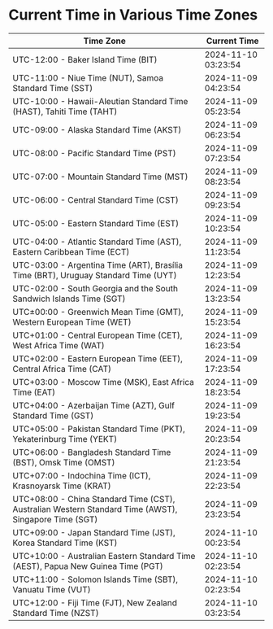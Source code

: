 # Current Time in Various Time Zones

| Time Zone | Current Time |
|-----------|--------------|
| UTC-12:00 - Baker Island Time (BIT) | 2024-11-10 03:23:54 |
| UTC-11:00 - Niue Time (NUT), Samoa Standard Time (SST) | 2024-11-09 04:23:54 |
| UTC-10:00 - Hawaii-Aleutian Standard Time (HAST), Tahiti Time (TAHT) | 2024-11-09 05:23:54 |
| UTC-09:00 - Alaska Standard Time (AKST) | 2024-11-09 06:23:54 |
| UTC-08:00 - Pacific Standard Time (PST) | 2024-11-09 07:23:54 |
| UTC-07:00 - Mountain Standard Time (MST) | 2024-11-09 08:23:54 |
| UTC-06:00 - Central Standard Time (CST) | 2024-11-09 09:23:54 |
| UTC-05:00 - Eastern Standard Time (EST) | 2024-11-09 10:23:54 |
| UTC-04:00 - Atlantic Standard Time (AST), Eastern Caribbean Time (ECT) | 2024-11-09 11:23:54 |
| UTC-03:00 - Argentina Time (ART), Brasília Time (BRT), Uruguay Standard Time (UYT) | 2024-11-09 12:23:54 |
| UTC-02:00 - South Georgia and the South Sandwich Islands Time (SGT) | 2024-11-09 13:23:54 |
| UTC±00:00 - Greenwich Mean Time (GMT), Western European Time (WET) | 2024-11-09 15:23:54 |
| UTC+01:00 - Central European Time (CET), West Africa Time (WAT) | 2024-11-09 16:23:54 |
| UTC+02:00 - Eastern European Time (EET), Central Africa Time (CAT) | 2024-11-09 17:23:54 |
| UTC+03:00 - Moscow Time (MSK), East Africa Time (EAT) | 2024-11-09 18:23:54 |
| UTC+04:00 - Azerbaijan Time (AZT), Gulf Standard Time (GST) | 2024-11-09 19:23:54 |
| UTC+05:00 - Pakistan Standard Time (PKT), Yekaterinburg Time (YEKT) | 2024-11-09 20:23:54 |
| UTC+06:00 - Bangladesh Standard Time (BST), Omsk Time (OMST) | 2024-11-09 21:23:54 |
| UTC+07:00 - Indochina Time (ICT), Krasnoyarsk Time (KRAT) | 2024-11-09 22:23:54 |
| UTC+08:00 - China Standard Time (CST), Australian Western Standard Time (AWST), Singapore Time (SGT) | 2024-11-09 23:23:54 |
| UTC+09:00 - Japan Standard Time (JST), Korea Standard Time (KST) | 2024-11-10 00:23:54 |
| UTC+10:00 - Australian Eastern Standard Time (AEST), Papua New Guinea Time (PGT) | 2024-11-10 02:23:54 |
| UTC+11:00 - Solomon Islands Time (SBT), Vanuatu Time (VUT) | 2024-11-10 02:23:54 |
| UTC+12:00 - Fiji Time (FJT), New Zealand Standard Time (NZST) | 2024-11-10 03:23:54 |
